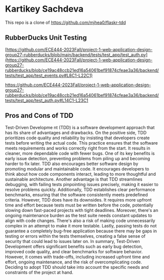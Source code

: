 # Kartikey Sachdeva 

This repo is a clone of https://github.com/mjhea0/flaskr-tdd

## RubberDucks Unit Testing 

[[https://github.com/ECE444-2023Fall/project-1-web-application-design-group27-rubberducks/blob/main/backend/tests/test_app/test_auth.py](https://github.com/ECE444-2023Fall/project-1-web-application-design-group27-rubberducks/blob/ce19ac48ccb21ed16a54061bef91874cfeae3a36/backend/tests/test_app/test_events.py#L8C1-L22C1)
](https://github.com/ECE444-2023Fall/project-1-web-application-design-group27-rubberducks/blob/ce19ac48ccb21ed16a54061bef91874cfeae3a36/backend/tests/test_app/test_events.py#L8C1-L36C69)

https://github.com/ECE444-2023Fall/project-1-web-application-design-group27-rubberducks/blob/ce19ac48ccb21ed16a54061bef91874cfeae3a36/backend/tests/test_app/test_auth.py#L14C1-L23C1


## Pros and Cons of TDD

Test-Driven Developme
nt (TDD) is a software development approach that has its share of advantages and drawbacks. On the positive side, TDD prioritizes code quality and reliability by insisting that developers create tests before writing the actual code. This practice ensures that the software meets requirements and works correctly right from the start. It results in cleaner, more dependable code with fewer bugs. One of its key benefits is early issue detection, preventing problems from piling up and becoming harder to fix later. TDD also encourages better software design by promoting modular and maintainable code. It encourages developers to think about how code components interact, leading to more thoughtful and sustainable architecture. Another advantage is that TDD streamlines debugging, with failing tests pinpointing issues precisely, making it easier to resolve problems quickly. Additionally, TDD establishes clear performance benchmarks, ensuring that the software consistently meets predefined criteria. However, TDD does have its downsides. It requires more upfront time and effort because tests must be written before the code, potentially slowing down fast-paced projects with tight deadlines. Moreover, there's an ongoing maintenance burden as the test suite needs constant updates to align with code changes. There's also a risk of making code unnecessarily complex in an attempt to make it more testable. Lastly, passing tests do not guarantee a completely bug-free application because there may be gaps in testing or errors within the tests themselves, creating a false sense of security that could lead to issues later on. In summary, Test-Driven Development offers significant benefits such as early bug detection, improved code quality, and clear benchmarks for software behavior. However, it comes with trade-offs, including increased upfront time and effort, ongoing maintenance, and the risk of overcomplicating code. Deciding to adopt TDD should take into account the specific needs and constraints of the project at hand.




